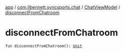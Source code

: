 [app](../../index.md) / [com.jlbennett.syncsports.chat](../index.md) / [ChatViewModel](index.md) / [disconnectFromChatroom](./disconnect-from-chatroom.md)

# disconnectFromChatroom

`fun disconnectFromChatroom(): `[`Unit`](https://kotlinlang.org/api/latest/jvm/stdlib/kotlin/-unit/index.html)